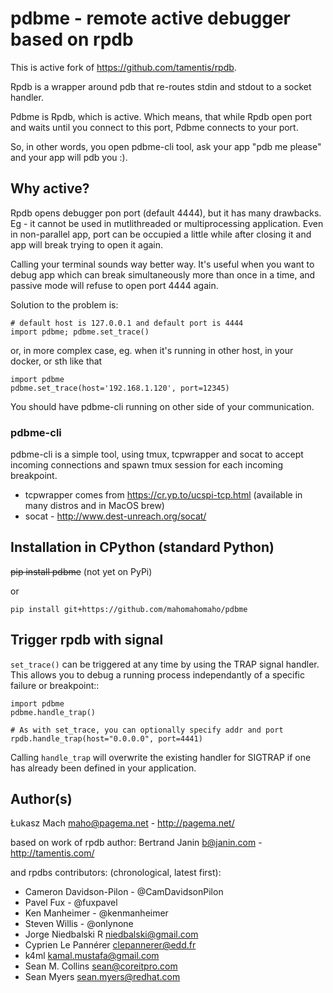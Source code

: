 # pdbme - remote active debugger based on rpdb

This is active fork of https://github.com/tamentis/rpdb. 

Rpdb is a wrapper around pdb that re-routes stdin and stdout to a socket
handler. 

Pdbme is Rpdb, which is active. Which means, that while Rpdb open port and waits until you connect to this port, Pdbme connects to your port. 

So, in other words, you open pdbme-cli tool, ask your app "pdb me please" and your app will pdb you :). 

## Why active?

Rpdb opens debugger pon port (default 4444), but it has many drawbacks. Eg - it cannot be used in mutlithreaded or multiprocessing application. Even in non-parallel app, port can be occupied a little while after closing it and app will break trying to open it again. 

Calling your terminal sounds way better way. It's useful when you want to debug app which can break
simultaneously more than once in a time, and passive mode will refuse to open
port 4444 again.

Solution to the problem is:

    # default host is 127.0.0.1 and default port is 4444
    import pdbme; pdbme.set_trace()

or, in more complex case, eg. when it's running in other host, in your docker, or sth like that

    import pdbme
    pdbme.set_trace(host='192.168.1.120', port=12345)

You should have pdbme-cli running on other side of your communication. 

### pdbme-cli

pdbme-cli is a simple tool, using tmux, tcpwrapper and socat to accept incoming
connections and spawn tmux session for each incoming breakpoint. 

 * tcpwrapper comes from https://cr.yp.to/ucspi-tcp.html (available in many distros and in MacOS brew)
 * socat - http://www.dest-unreach.org/socat/


Installation in CPython (standard Python)
-----------------------------------------

 ~~pip install pdbme~~ (not yet on PyPi)

or
    
    pip install git+https://github.com/mahomahomaho/pdbme


Trigger rpdb with signal
------------------------

`set_trace()` can be triggered at any time by using the TRAP signal handler.
This allows you to debug a running process independantly of a specific failure
or breakpoint::

    import pdbme
    pdbme.handle_trap()

    # As with set_trace, you can optionally specify addr and port
    rpdb.handle_trap(host="0.0.0.0", port=4441)

Calling `handle_trap` will overwrite the existing handler for SIGTRAP if one has
already been defined in your application.

Author(s)
---------

Łukasz Mach <maho@pagema.net> - http://pagema.net/

based on work of rpdb author:
Bertrand Janin <b@janin.com> - http://tamentis.com/ 

and rpdbs contributors: (chronological, latest first):

 - Cameron Davidson-Pilon - @CamDavidsonPilon
 - Pavel Fux - @fuxpavel
 - Ken Manheimer - @kenmanheimer
 - Steven Willis - @onlynone
 - Jorge Niedbalski R <niedbalski@gmail.com>
 - Cyprien Le Pannérer <clepannerer@edd.fr>
 - k4ml <kamal.mustafa@gmail.com>
 - Sean M. Collins <sean@coreitpro.com>
 - Sean Myers <sean.myers@redhat.com>
